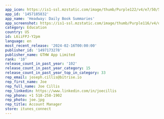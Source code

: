 ```yaml
---
app_icon: https://is1-ssl.mzstatic.com/image/thumb/Purple122/v4/e7/50/57/e75057bb-3145-cae5-3395-ef617eaef232/AppIcon-0-0-1x_U007emarketing-0-10-0-85-220-0.png/1024x1024bb.png
app_id: '1457185832'
app_name: 'Headway: Daily Book Summaries'
app_screenshot: https://is1-ssl.mzstatic.com/image/thumb/Purple116/v4/d0/24/8f/d0248f20-84ca-5497-eb9e-da02972583f1/c7f3f409-ff1d-437e-b6ca-87fe474de516_store-screen-C.png/1242x2688bb.png
category: Education
country: US
id: L6iiFPJ-Y2pm
language: en
most_recent_release: '2024-02-16T00:00:00'
publisher_id: '1497173278'
publisher_name: GTHW App Limited
rank: '10'
release_count_in_past_year: '102'
release_count_in_past_year_category: 15
release_count_in_past_year_top_in_category: 33
rep_email: joseph.cillis@bitrise.io
rep_first_name: Joe
rep_full_name: Joe Cillis
rep_linkedin: https://www.linkedin.com/in/joecillis
rep_phone: +1 518-258-1902
rep_photo: joe.jpg
rep_title: Account Manager
store: itunes_connect
---
```

